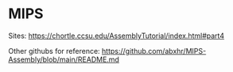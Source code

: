 # MIPS

Sites:
https://chortle.ccsu.edu/AssemblyTutorial/index.html#part4

Other githubs for reference:
https://github.com/abxhr/MIPS-Assembly/blob/main/README.md
